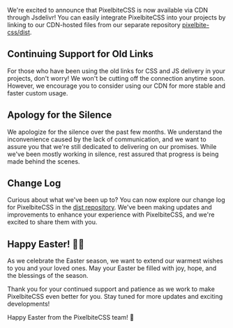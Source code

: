 We're excited to announce that PixelbiteCSS is now available via CDN through Jsdelivr! You can easily integrate PixelbiteCSS into your projects by linking to our CDN-hosted files from our separate repository [pixelbite-css/dist](https://github.com/pixelbite-css/dist).

## Continuing Support for Old Links
For those who have been using the old links for CSS and JS delivery in your projects, don't worry! We won't be cutting off the connection anytime soon. However, we encourage you to consider using our CDN for more stable and faster custom usage.

## Apology for the Silence
We apologize for the silence over the past few months. We understand the inconvenience caused by the lack of communication, and we want to assure you that we're still dedicated to delivering on our promises. While we've been mostly working in silence, rest assured that progress is being made behind the scenes.

## Change Log
Curious about what we've been up to? You can now explore our change log for PixelbiteCSS in the [dist repository](https://github.com/pixelbite-css/dist). We've been making updates and improvements to enhance your experience with PixelbiteCSS, and we're excited to share them with you.

## Happy Easter! 🐰🌷
As we celebrate the Easter season, we want to extend our warmest wishes to you and your loved ones. May your Easter be filled with joy, hope, and the blessings of the season.

Thank you for your continued support and patience as we work to make PixelbiteCSS even better for you. Stay tuned for more updates and exciting developments!

Happy Easter from the PixelbiteCSS team! 🐣
